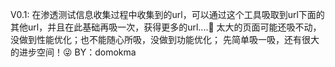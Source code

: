 V0.1:
在渗透测试信息收集过程中收集到的url，可以通过这个工具吸取到url下面的其他url，并且在此基础再吸一次，获得更多的url....🤣
太大的页面可能还吸不动，没做到性能优化；也不能随心所吸，没做到功能优化；
先简单吸一吸，还有很大的进步空间！😜
BY：domokma
